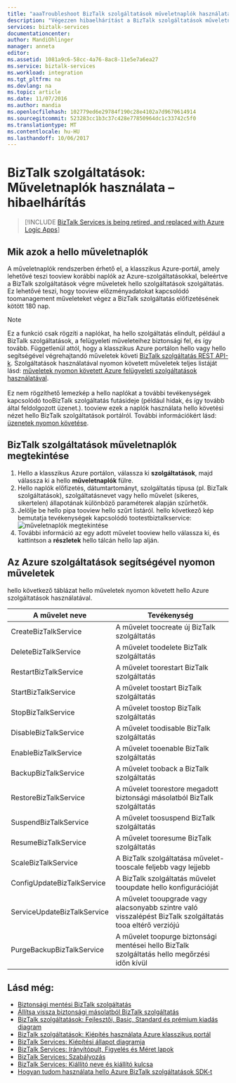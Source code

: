 ```yaml
---
title: "aaaTroubleshoot BizTalk szolgáltatások műveletnaplók használatával |} Microsoft Docs"
description: "Végezzen hibaelhárítást a BizTalk szolgáltatások műveletnaplók használatával. MABS, WABS"
services: biztalk-services
documentationcenter: 
author: MandiOhlinger
manager: anneta
editor: 
ms.assetid: 1081a9c6-58cc-4a76-8ac8-11e5e7a6ea27
ms.service: biztalk-services
ms.workload: integration
ms.tgt_pltfrm: na
ms.devlang: na
ms.topic: article
ms.date: 11/07/2016
ms.author: mandia
ms.openlocfilehash: 102779ed6e29784f190c28e4102a7d9670614914
ms.sourcegitcommit: 523283cc1b3c37c428e77850964dc1c33742c5f0
ms.translationtype: MT
ms.contentlocale: hu-HU
ms.lasthandoff: 10/06/2017
---
```

# <a name="biztalk-services-troubleshoot-using-operation-logs"></a>BizTalk szolgáltatások: Műveletnaplók használata – hibaelhárítás

> [!INCLUDE [BizTalk Services is being retired, and replaced with Azure Logic Apps](../../includes/biztalk-services-retirement.md)]

## <a name="what-are-hello-operation-logs"></a>Mik azok a hello műveletnaplók
A műveletnaplók rendszerben érhető el, a klasszikus Azure-portál, amely lehetővé teszi tooview korábbi naplók az Azure-szolgáltatásokkal, beleértve a BizTalk szolgáltatások végre műveletek hello szolgáltatások szolgáltatás. Ez lehetővé teszi, hogy tooview előzményadatokat kapcsolódó toomanagement műveleteket végez a BizTalk szolgáltatás előfizetésének kötött 180 nap.

> [!NOTE]
> Ez a funkció csak rögzíti a naplókat, ha hello szolgáltatás elindult, például a BizTalk szolgáltatások, a felügyeleti műveleteihez biztonsági fel, és így tovább. Függetlenül attól, hogy a klasszikus Azure portálon hello vagy hello segítségével végrehajtandó műveletek követi [BizTalk szolgáltatás REST API-k](http://msdn.microsoft.com/library/azure/dn232347.aspx). Szolgáltatások használatával nyomon követett műveletek teljes listáját lásd: [műveletek nyomon követett Azure felügyeleti szolgáltatások használatával](#bizops).<br/><br/>
> Ez nem rögzíthető lemezkép a hello naplókat a további tevékenységek kapcsolódó tooBizTalk szolgáltatás futásideje (például hidak, és így tovább által feldolgozott üzenet.). tooview ezek a naplók használata hello követési nézet hello BizTalk szolgáltatások portálról. További információkért lásd: [üzenetek nyomon követése](http://msdn.microsoft.com/library/azure/hh949805.aspx).
> 
> 

## <a name="view-biztalk-services-operation-logs"></a>BizTalk szolgáltatások műveletnaplók megtekintése
1. Hello a klasszikus Azure portálon, válassza ki **szolgáltatások**, majd válassza ki a hello **műveletnaplók** fülre.
2. Hello naplók előfizetés, dátumtartományt, szolgáltatás típusa (pl. BizTalk szolgáltatások), szolgáltatásnevet vagy hello művelet (sikeres, sikertelen) állapotának különböző paraméterek alapján szűrhetők.
3. Jelölje be hello pipa tooview hello szűrt listáról. hello következő kép bemutatja tevékenységek kapcsolódó tootestbiztalkservice: ![műveletnaplók megtekintése][ViewLogs] 
4. További információ az egy adott művelet tooview hello válassza ki, és kattintson a **részletek** hello tálcán hello lap alján.

## <a name="bizops"></a>Az Azure szolgáltatások segítségével nyomon műveletek
hello következő táblázat hello műveletek nyomon követett hello Azure szolgáltatások használatával.

| A művelet neve | Tevékenység |
| --- | --- |
| CreateBizTalkService |A művelet toocreate új BizTalk szolgáltatás |
| DeleteBizTalkService |A művelet toodelete BizTalk szolgáltatás |
| RestartBizTalkService |A művelet toorestart BizTalk szolgáltatás |
| StartBizTalkService |A művelet toostart BizTalk szolgáltatás |
| StopBizTalkService |A művelet toostop BizTalk szolgáltatás |
| DisableBizTalkService |A művelet toodisable BizTalk szolgáltatás |
| EnableBizTalkService |A művelet tooenable BizTalk szolgáltatás |
| BackupBizTalkService |A művelet tooback a BizTalk szolgáltatás |
| RestoreBizTalkService |A művelet toorestore megadott biztonsági másolatból BizTalk szolgáltatás |
| SuspendBizTalkService |A művelet toosuspend BizTalk szolgáltatás |
| ResumeBizTalkService |A művelet tooresume BizTalk szolgáltatás |
| ScaleBizTalkService |A BizTalk szolgáltatása művelet-tooscale feljebb vagy lejjebb |
| ConfigUpdateBizTalkService |A BizTalk szolgáltatás művelet tooupdate hello konfigurációját |
| ServiceUpdateBizTalkService |A művelet tooupgrade vagy alacsonyabb szintre való visszalépést BizTalk szolgáltatás tooa eltérő verziójú |
| PurgeBackupBizTalkService |A művelet toopurge biztonsági mentései hello BizTalk szolgáltatás hello megőrzési időn kívül |

## <a name="see-also"></a>Lásd még:
* [Biztonsági mentési BizTalk szolgáltatás](http://go.microsoft.com/fwlink/p/?LinkID=325584)
* [Állítsa vissza biztonsági másolatból BizTalk szolgáltatás](http://go.microsoft.com/fwlink/p/?LinkID=325582)
* [BizTalk szolgáltatások: Fejlesztői, Basic, Standard és prémium kiadás diagram](http://go.microsoft.com/fwlink/p/?LinkID=302279)
* [BizTalk szolgáltatások: Kiépítés használata Azure klasszikus portál](http://go.microsoft.com/fwlink/p/?LinkID=302280)
* [BizTalk Services: Kiépítési állapot diagramja](http://go.microsoft.com/fwlink/p/?LinkID=329870)
* [BizTalk Services: Irányítópult, Figyelés és Méret lapok](http://go.microsoft.com/fwlink/p/?LinkID=302281)
* [BizTalk Services: Szabályozás](http://go.microsoft.com/fwlink/p/?LinkID=302282)
* [BizTalk Services: Kiállító neve és kiállító kulcsa](http://go.microsoft.com/fwlink/p/?LinkID=303941)
* [Hogyan tudom használata hello Azure BizTalk szolgáltatások SDK-t](http://go.microsoft.com/fwlink/p/?LinkID=302335)

[ViewLogs]: ./media/biztalk-troubleshoot-using-ops-logs/Operation-Logs.png

